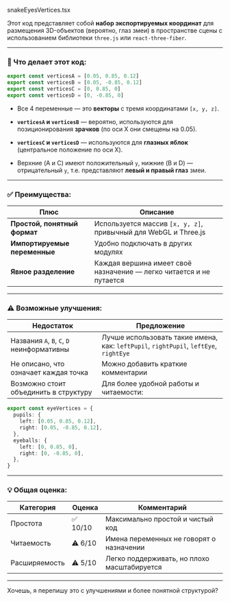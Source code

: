 snakeEyesVertices.tsx


Этот код представляет собой **набор экспортируемых координат** для размещения 3D-объектов (вероятно, глаз змеи) в пространстве сцены с использованием библиотеки `three.js` или `react-three-fiber`.

---

### 📘 Что делает этот код:

```ts
export const verticesA = [0.05, 0.85, 0.12]
export const verticesB = [0.05, -0.85, 0.12]
export const verticesC = [0, 0.85, 0]
export const verticesD = [0, -0.85, 0]
```

- Все 4 переменные — это **векторы** с тремя координатами `[x, y, z]`.
    
- **`verticesA` и `verticesB`** — вероятно, используются для позиционирования **зрачков** (по оси X они смещены на 0.05).
    
- **`verticesC` и `verticesD`** — используются для **глазных яблок** (центральное положение по оси X).
    
- Верхние (A и C) имеют положительный `y`, нижние (B и D) — отрицательный `y`, т.е. представляют **левый и правый глаз** змеи.
    

---

### ✅ Преимущества:

|Плюс|Описание|
|---|---|
|**Простой, понятный формат**|Используется массив `[x, y, z]`, привычный для WebGL и Three.js|
|**Импортируемые переменные**|Удобно подключать в других модулях|
|**Явное разделение**|Каждая вершина имеет своё назначение — легко читается и не путается|

---

### ⚠️ Возможные улучшения:

|Недостаток|Предложение|
|---|---|
|Названия `A`, `B`, `C`, `D` неинформативны|Лучше использовать такие имена, как: `leftPupil`, `rightPupil`, `leftEye`, `rightEye`|
|Не описано, что означает каждая точка|Можно добавить краткие комментарии|
|Возможно стоит объединить в структуру|Для более удобной работы и читаемости:|

```ts
export const eyeVertices = {
  pupils: {
    left: [0.05, 0.85, 0.12],
    right: [0.05, -0.85, 0.12],
  },
  eyeballs: {
    left: [0, 0.85, 0],
    right: [0, -0.85, 0],
  },
}
```

---

### 💡 Общая оценка:

|Категория|Оценка|Комментарий|
|---|---|---|
|Простота|✅ 10/10|Максимально простой и чистый код|
|Читаемость|⚠️ 6/10|Имена переменных не говорят о назначении|
|Расширяемость|⚠️ 5/10|Легко поддерживать, но плохо масштабируется|

---

Хочешь, я перепишу это с улучшениями и более понятной структурой?